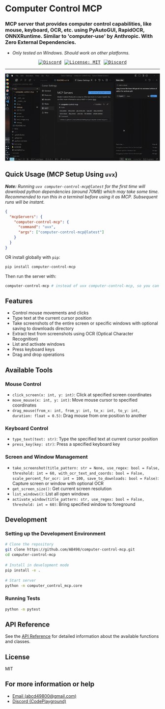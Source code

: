 # Computer Control MCP

### MCP server that provides computer control capabilities, like mouse, keyboard, OCR, etc. using PyAutoGUI, RapidOCR, ONNXRuntime. Similar to 'computer-use' by Anthropic. With Zero External Dependencies.

* *Only tested on Windows. Should work on other platforms.*

<div style="text-align:center;font-family: monospace; display: flex; align-items: center; justify-content: center; width: 100%; gap: 10px">
        <a href="https://discord.gg/ZeeqSBpjU2"><img src="https://img.shields.io/discord/1095854826786668545" alt="Discord"></a>
        <a href="https://img.shields.io/badge/License-MIT-yellow.svg"><img
                src="https://img.shields.io/badge/License-MIT-yellow.svg" alt="License: MIT"></a>
        <a href="https://pypi.org/project/computer-control-mcp"><img src="https://img.shields.io/pypi/v/computer-control-mcp" alt="Discord"></a>
</div>

---

![MCP Computer Control Demo](https://github.com/AB498/computer-control-mcp/blob/main/demonstration.gif?raw=true)

## Quick Usage (MCP Setup Using `uvx`)

***Note:** Running `uvx computer-control-mcp@latest` for the first time will download python dependencies (around 70MB) which may take some time. Recommended to run this in a terminal before using it as MCP. Subsequent runs will be instant.* 

```json
{
  "mcpServers": {
    "computer-control-mcp": {
      "command": "uvx",
      "args": ["computer-control-mcp@latest"]
    }
  }
}
```

OR install globally with `pip`:
```bash
pip install computer-control-mcp
```
Then run the server with:
```bash
computer-control-mcp # instead of uvx computer-control-mcp, so you can use the latest version, also you can `uv cache clean` to clear the cache and `uvx` again to use latest version.
```

## Features

- Control mouse movements and clicks
- Type text at the current cursor position
- Take screenshots of the entire screen or specific windows with optional saving to downloads directory
- Extract text from screenshots using OCR (Optical Character Recognition)
- List and activate windows
- Press keyboard keys
- Drag and drop operations

## Available Tools

### Mouse Control
- `click_screen(x: int, y: int)`: Click at specified screen coordinates
- `move_mouse(x: int, y: int)`: Move mouse cursor to specified coordinates
- `drag_mouse(from_x: int, from_y: int, to_x: int, to_y: int, duration: float = 0.5)`: Drag mouse from one position to another

### Keyboard Control
- `type_text(text: str)`: Type the specified text at current cursor position
- `press_key(key: str)`: Press a specified keyboard key

### Screen and Window Management
- `take_screenshot(title_pattern: str = None, use_regex: bool = False, threshold: int = 60, with_ocr_text_and_coords: bool = False, scale_percent_for_ocr: int = 100, save_to_downloads: bool = False)`: Capture screen or window with optional OCR
- `get_screen_size()`: Get current screen resolution
- `list_windows()`: List all open windows
- `activate_window(title_pattern: str, use_regex: bool = False, threshold: int = 60)`: Bring specified window to foreground

## Development

### Setting up the Development Environment

```bash
# Clone the repository
git clone https://github.com/AB498/computer-control-mcp.git
cd computer-control-mcp

# Install in development mode
pip install -e .

# Start server
python -m computer_control_mcp.core
```

### Running Tests

```bash
python -m pytest
```

## API Reference

See the [API Reference](docs/api.md) for detailed information about the available functions and classes.

## License

MIT

## For more information or help

- [Email (abcd49800@gmail.com)](mailto:abcd49800@gmail.com)
- [Discord (CodePlayground)](https://discord.gg/ZeeqSBpjU2)

